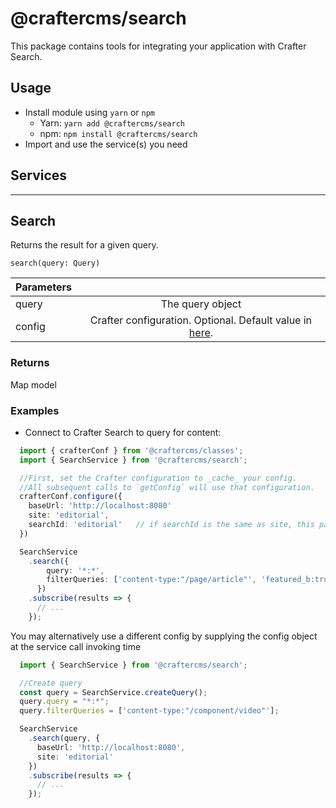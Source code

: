 # @craftercms/search

This package contains tools for integrating your application with Crafter Search.

## Usage

- Install module using `yarn` or `npm`
  - Yarn: `yarn add @craftercms/search`
  - npm: `npm install @craftercms/search`
- Import and use the service(s) you need

## Services
---

## Search
Returns the result for a given query.

`search(query: Query)` 

| Parameters    |                |
| ------------- |:--------------:|
| query         | The query object |
| config        | Crafter configuration. Optional. Default value in [here](../models/README.md#CrafterConfig). |

### Returns

Map model

### Examples

- Connect to Crafter Search to query for content:

```ts
  import { crafterConf } from '@craftercms/classes';
  import { SearchService } from '@craftercms/search';

  //First, set the Crafter configuration to _cache_ your config. 
  //All subsequent calls to `getConfig` will use that configuration.
  crafterConf.configure({
    baseUrl: 'http://localhost:8080'
    site: 'editorial',
    searchId: 'editorial'   // if searchId is the same as site, this parameters is not needed
  })

  SearchService
    .search({
        query: '*:*',
        filterQueries: ['content-type:"/page/article"', 'featured_b:true']
      })
    .subscribe(results => {
      // ...
    });
```

You may alternatively use a different config by supplying the config object at the service call invoking time

```ts
  import { SearchService } from '@craftercms/search';

  //Create query
  const query = SearchService.createQuery();
  query.query = "*:*";
  query.filterQueries = ['content-type:"/component/video"'];

  SearchService
    .search(query, {
      baseUrl: 'http://localhost:8080',
      site: 'editorial'
    })
    .subscribe(results => {
      // ...
    });
```
